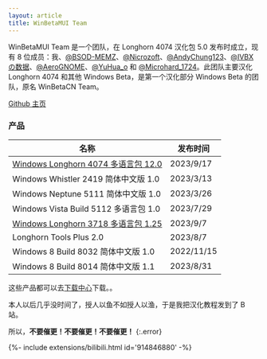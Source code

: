 ```yaml
---
layout: article
title: WinBetaMUI Team
---
```


WinBetaMUI Team 是一个团队，在 Longhorn 4074 汉化包 5.0 发布时成立，现有 8 位成员：我、[@BSOD-MEMZ](https://space.bilibili.com/1975308950)、[@Nicrozoft](https://github.com/Nicrozoft)、[@AndyChung123](https://space.bilibili.com/2119761603)、[@IVBXの数据](https://space.bilibili.com/1171551865)、[@AeroGNOME](https://space.bilibili.com/515586861)、[@YuHua_o](https://space.bilibili.com/1468597922) 和 [@Microhard_1724](https://space.bilibili.com/1684665013)。此团队主要汉化 Longhorn 4074 和其他 Windows Beta，是第一个汉化部分 Windows Beta 的团队，原名 WinBetaCN Team。

[Github 主页](https://github.com/wbmui)

### 产品

| 名称                                                         | 发布时间   |
| ------------------------------------------------------------ | ---------- |
| [Windows Longhorn 4074 多语言包 12.0](/2023/06/10/lh4074mui) | 2023/9/17  |
| Windows Whistler 2419 简体中文版 1.0                         | 2023/3/13  |
| Windows Neptune 5111 简体中文版 1.0                          | 2023/3/26  |
| Windows Vista Build 5112 多语言包 1.0                        | 2023/7/29  |
| [Windows Longhorn 3718 多语言包 1.25](/2023/09/19/lh3718mui) | 2023/9/7   |
| Longhorn Tools Plus 2.0                                      | 2023/8/7   |
| Windows 8 Build 8032 简体中文版 1.0                          | 2022/11/15 |
| Windows 8 Build 8014 简体中文版 1.1                          | 2023/8/31  |

这些产品都可以去[下载中心](/download)下载。。

本人以后几乎没时间了，授人以鱼不如授人以渔，于是我把汉化教程发到了 B 站。

所以，**不要催更！不要催更！不要催更！**
{:.error}

<div>{%- include extensions/bilibili.html id='914846880' -%}</div>
